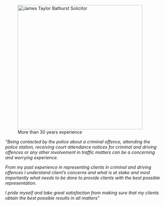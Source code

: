 


<figure class="imageright img400"><img title="James Taylor Bathurst Solicitor" src="https://ik.imagekit.io/webtactics/jamestaylor/police-600x440_RhPEtvR1R.jpg?updatedAt=1691292961121" alt="James Taylor Bathurst Solicitor" width="400px" height="auto">
<figcaption>More than 30 years experience</figcaption>
</figure>

<p><em>“Being contacted by the police about a criminal offence, attending the police station, receiving court attendance notices for criminal and driving offences or any other involvement in traffic matters can be a concerning and worrying experience.</em></p>

<p><em>From my past experience in representing clients in criminal and driving offences I understand client’s concerns and what is at stake and most importantly what needs to be done to provide clients with the best possible representation.</em></p>

<p><em>I pride myself and take great satisfaction from making sure that my clients obtain the best possible results in all matters”</em></p>



